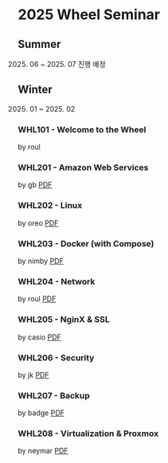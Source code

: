 # 2025 Wheel Seminar

## Summer

2025. 06 ~ 2025. 07
진행 예정

## Winter

2025. 01 ~ 2025. 02

### WHL101 - Welcome to the Wheel

by roul

### WHL201 - Amazon Web Services

by gb
[PDF](https://home.cdn.sparcs.org/seminars/wheel/2025W/WHL201.gb.pdf)

### WHL202 - Linux

by oreo
[PDF](https://home.cdn.sparcs.org/seminars/wheel/2025W/WHL202.oreo.pdf)

### WHL203 - Docker (with Compose)

by nimby
[PDF](https://home.cdn.sparcs.org/seminars/wheel/2025W/WHL203.nimby.pdf)

### WHL204 - Network

by roul
[PDF](https://home.cdn.sparcs.org/seminars/wheel/2025W/WHL204.roul.pdf)

### WHL205 - NginX & SSL

by casio
[PDF](https://home.cdn.sparcs.org/seminars/wheel/2025W/WHL205.casio.pdf)

### WHL206 - Security

by jk
[PDF](https://home.cdn.sparcs.org/seminars/wheel/2025W/WHL206.jk.pdf)

### WHL207 - Backup

by badge
[PDF](https://home.cdn.sparcs.org/seminars/wheel/2025W/WHL207.badge.pdf)

### WHL208 - Virtualization & Proxmox

by neymar
[PDF](https://home.cdn.sparcs.org/seminars/wheel/2025W/WHL208.neymar.pdf)

